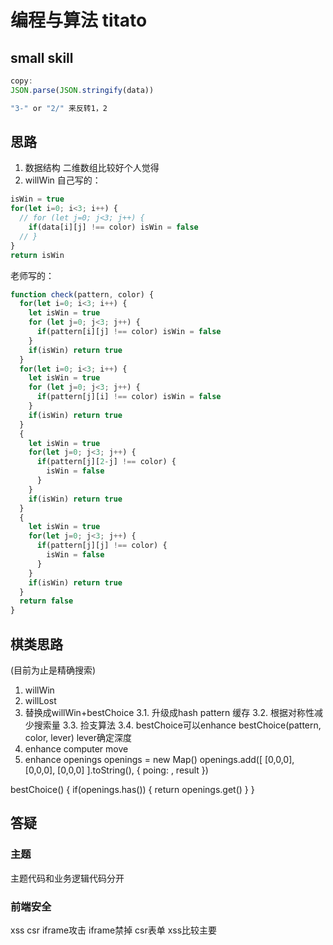 # 编程与算法 titato
## small skill
```js
copy:
JSON.parse(JSON.stringify(data))

"3-" or "2/" 来反转1，2
```

## 思路
1. 数据结构 二维数组比较好个人觉得
2. willWin
自己写的：
```js
isWin = true
for(let i=0; i<3; i++) {
  // for (let j=0; j<3; j++) {
    if(data[i][j] !== color) isWin = false
  // }
}
return isWin
```
老师写的：
```js
function check(pattern, color) {
  for(let i=0; i<3; i++) {
    let isWin = true
    for (let j=0; j<3; j++) {
      if(pattern[i][j] !== color) isWin = false
    }
    if(isWin) return true
  }
  for(let i=0; i<3; i++) {
    let isWin = true
    for (let j=0; j<3; j++) {
      if(pattern[j][i] !== color) isWin = false
    }
    if(isWin) return true
  }
  {
    let isWin = true
    for(let j=0; j<3; j++) {
      if(pattern[j][2-j] !== color) {
        isWin = false
      }
    }
    if(isWin) return true
  }
  {
    let isWin = true
    for(let j=0; j<3; j++) {
      if(pattern[j][j] !== color) {
        isWin = false
      }
    }
    if(isWin) return true
  }
  return false
}
```

## 棋类思路
(目前为止是精确搜索)
1. willWin
2. willLost
3. 替换成willWin+bestChoice
3.1. 升级成hash pattern 缓存
3.2. 根据对称性减少搜索量
3.3. 捡支算法
3.4. bestChoice可以enhance
bestChoice(pattern, color, lever)
lever确定深度
4. enhance computer move
5. enhance openings
openings = new Map()
openings.add([
  [0,0,0],
  [0,0,0],
  [0,0,0]
].toString(), {
  poing: ,
  result
})

bestChoice() {
  if(openings.has()) {
    return openings.get()
  }
}

## 答疑
### 主题
主题代码和业务逻辑代码分开

### 前端安全
xss csr iframe攻击
iframe禁掉
csr表单
xss比较主要
